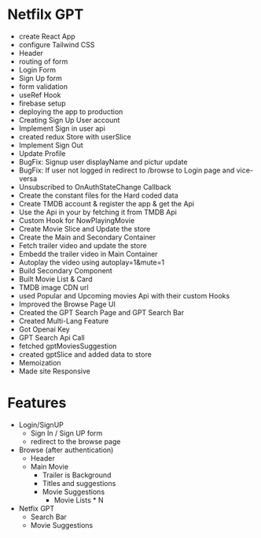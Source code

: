 # Netfilx GPT

- create React App
- configure Tailwind CSS
- Header
- routing of form
- Login Form
- Sign Up form
- form validation
- useRef Hook
- firebase setup
- deploying the app to production
- Creating Sign Up User account
- Implement Sign in user api
- created redux Store with userSlice
- Implement Sign Out
- Update Profile
- BugFix: Signup user displayName and pictur update
- BugFix: If user not logged in redirect to /browse to Login page and vice-versa
- Unsubscribed to OnAuthStateChange Callback
- Create the constant files for the Hard coded data
- Create TMDB account & register the app & get the Api
- Use the Api in your by fetching it from TMDB Api
- Custom Hook for NowPlayingMovie
- Create Movie Slice and Update the store
- Create the Main and Secondary Container
- Fetch trailer video and update the store
- Embedd the trailer video in Main Container
- Autoplay the video using autoplay=1&mute=1
- Build Secondary Component
- Built Movie List & Card
- TMDB image CDN url
- used Popular and Upcoming movies Api with their custom Hooks
- Improved the Browse Page UI
- Created the GPT Search Page and GPT Search Bar
- Created Multi-Lang Feature
- Got Openai Key
- GPT Search Api Call
- fetched gptMoviesSuggestion
- created gptSlice and added data to store
- Memoization
- Made site Responsive

# Features

- Login/SignUP
  - Sign In / Sign UP form
  - redirect to the browse page
- Browse (after authentication)
  - Header
  - Main Movie
    - Trailer is Background
    - Titles and suggestions
    - Movie Suggestions
      - Movie Lists \* N
- Netfix GPT
  - Search Bar
  - Movie Suggestions
